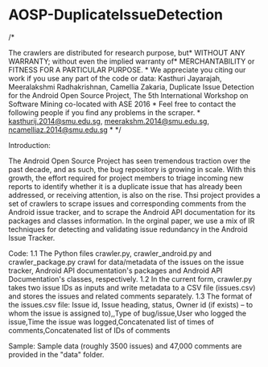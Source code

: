 # AOSP-DuplicateIssueDetection

/*

The crawlers are distributed for research purpose, but*
WITHOUT ANY WARRANTY; without even the implied warranty of*
MERCHANTABILITY or FITNESS FOR A PARTICULAR PURPOSE. *
We appreciate you citing our work if you use any part of the code or data:
Kasthuri Jayarajah, Meeralakshmi Radhakrishnan, Camellia Zakaria, Duplicate Issue Detection for the Android Open Source
Project, The 5th International Workshop on Software Mining co-located with ASE 2016 *
Feel free to contact the following people if you find any
problems in the scraper. *
kasthurij.2014@smu.edu.sg, meerakshm.2014@smu.edu.sg, ncamelliaz.2014@smu.edu.sg * 
*/

Introduction:

The Android Open Source Project has seen tremendous traction
over the past decade, and as such, the bug repository is growing
in scale. With this growth, the effort required for project members
to triage incoming new reports to identify whether it is a duplicate
issue that has already been addressed, or receiving attention,
is also on the rise. Thsi project provides a set of crawlers to scrape issues and corresponding comments from
the Android issue tracker, and to scrape the Android API documentation for its packages and classes information.
In the orginal paper, we use a mix of IR techniques for detecting and validating issue redundancy in the Android Issue Tracker.

Code:
1.1 The Python files crawler.py, crawler_android.py and crawler_package.py crawl for data/metadata of the issues on the issue tracker, Android API documentation's packages and Android API Documentation's classes, respectively.
1.2 In the current form, crawler.py takes two issue IDs as inputs and write metadata to a CSV file (issues.csv) and stores the issues and related comments separately.
1.3 The format of the issues.csv file:
Issue id, Issue heading, status, Owner id (if exists) – to whom the issue is assigned to),<ignore>,Type of bug/issue,User who logged the issue,Time the issue was logged,Concatenated list of times of comments,Concatenated list of IDs of comments

Sample:
Sample data (roughly 3500 issues) and 47,000 comments are provided in the "data" folder.

